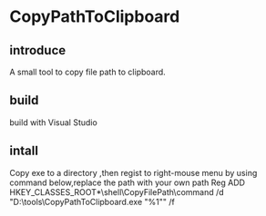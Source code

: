 # CopyPathToClipboard

## introduce

A small tool to copy file path to clipboard.

## build

build with Visual Studio

## intall

Copy exe to a directory ,then regist to right-mouse menu by using command below,replace the path with your own path 
Reg ADD HKEY_CLASSES_ROOT\*\shell\CopyFilePath\command /d  "D:\tools\CopyPathToClipboard.exe \"%1\"" /f